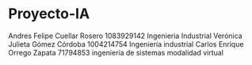 # Proyecto-IA

Andres Felipe Cuellar Rosero 1083929142 Ingenieria Industrial
Verónica Julieta Gómez Córdoba 1004214754 Ingeniería industrial
Carlos Enrique Orrego Zapata 71794853 ingeniería de sistemas modalidad virtual
